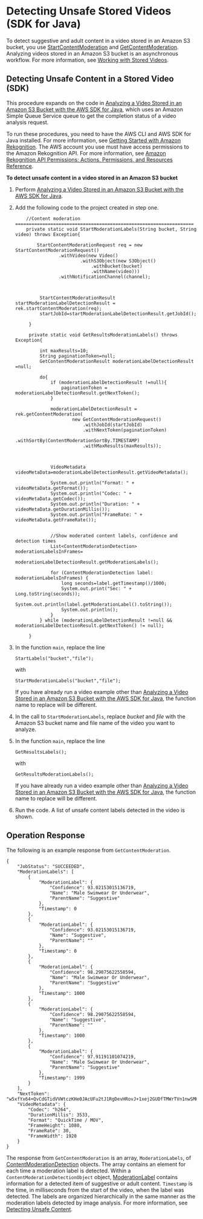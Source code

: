 # Detecting Unsafe Stored Videos \(SDK for Java\)<a name="procedure-moderate-videos"></a>

To detect suggestive and adult content in a video stored in an Amazon S3 bucket, you use [StartContentModeration](API_StartContentModeration.md) and [GetContentModeration](API_GetContentModeration.md)\. Analyzing videos stored in an Amazon S3 bucket is an asynchronous workflow\. For more information, see [Working with Stored Videos](video.md)\.

## Detecting Unsafe Content in a Stored Video \(SDK\)<a name="moderate-video-example"></a>

 This procedure expands on the code in [Analyzing a Video Stored in an Amazon S3 Bucket with the AWS SDK for Java](video-analyzing-with-sqs.md), which uses an Amazon Simple Queue Service queue to get the completion status of a video analysis request\.

To run these procedures, you need to have the AWS CLI and AWS SDK for Java installed\. For more information, see [Getting Started with Amazon Rekognition](getting-started.md)\. The AWS account you use must have access permissions to the Amazon Rekognition API\. For more information, see [Amazon Rekognition API Permissions: Actions, Permissions, and Resources Reference](api-permissions-reference.md)\. 

**To detect unsafe content in a video stored in an Amazon S3 bucket**

1. Perform [Analyzing a Video Stored in an Amazon S3 Bucket with the AWS SDK for Java](video-analyzing-with-sqs.md)\.

1. Add the following code to the project created in step one\.

   ```
       //Content moderation ==================================================================
       private static void StartModerationLabels(String bucket, String video) throws Exception{
           
           StartContentModerationRequest req = new StartContentModerationRequest()
                   .withVideo(new Video()
                           .withS3Object(new S3Object()
                               .withBucket(bucket)
                               .withName(video)))
                   .withNotificationChannel(channel);
                                
                                
            
            StartContentModerationResult startModerationLabelDetectionResult = rek.startContentModeration(req);
            startJobId=startModerationLabelDetectionResult.getJobId();
            
        } 
        
        private static void GetResultsModerationLabels() throws Exception{
            
            int maxResults=10;
            String paginationToken=null;
            GetContentModerationResult moderationLabelDetectionResult =null;
            
            do{
                if (moderationLabelDetectionResult !=null){
                    paginationToken = moderationLabelDetectionResult.getNextToken();
                }
                
                moderationLabelDetectionResult = rek.getContentModeration(
                        new GetContentModerationRequest()
                            .withJobId(startJobId)
                            .withNextToken(paginationToken)
                            .withSortBy(ContentModerationSortBy.TIMESTAMP)
                            .withMaxResults(maxResults));
                        
                
       
                VideoMetadata videoMetaData=moderationLabelDetectionResult.getVideoMetadata();
                    
                System.out.println("Format: " + videoMetaData.getFormat());
                System.out.println("Codec: " + videoMetaData.getCodec());
                System.out.println("Duration: " + videoMetaData.getDurationMillis());
                System.out.println("FrameRate: " + videoMetaData.getFrameRate());
                    
                    
                //Show moderated content labels, confidence and detection times
                List<ContentModerationDetection> moderationLabelsInFrames= 
                        moderationLabelDetectionResult.getModerationLabels();
             
                for (ContentModerationDetection label: moderationLabelsInFrames) { 
                    long seconds=label.getTimestamp()/1000;
                    System.out.print("Sec: " + Long.toString(seconds));
                    System.out.println(label.getModerationLabel().toString());
                    System.out.println();           
                }  
            } while (moderationLabelDetectionResult !=null && moderationLabelDetectionResult.getNextToken() != null);
            
        }
   ```

1. In the function `main`, replace the line 

    `StartLabels("bucket","file");` 

   with

    `StartModerationLabels("bucket","file");` 

   If you have already run a video example other than [Analyzing a Video Stored in an Amazon S3 Bucket with the AWS SDK for Java](video-analyzing-with-sqs.md), the function name to replace will be different\. 

1. In the call to `StartModerationLabels`, replace *bucket* and *file* with the Amazon S3 bucket name and file name of the video you want to analyze\.

1. In the function `main`, replace the line 

   `GetResultsLabels();`

   with

   `GetResultsModerationLabels();`

   If you have already run a video example other than [Analyzing a Video Stored in an Amazon S3 Bucket with the AWS SDK for Java](video-analyzing-with-sqs.md), the function name to replace will be different\.

1. Run the code\. A list of unsafe content labels detected in the video is shown\.

## Operation Response<a name="getcontentmoderation-operationresponse"></a>

The following is an example response from `GetContentModeration`\.

```
{
    "JobStatus": "SUCCEEDED",
    "ModerationLabels": [
        {
            "ModerationLabel": {
                "Confidence": 93.02153015136719,
                "Name": "Male Swimwear Or Underwear",
                "ParentName": "Suggestive"
            },
            "Timestamp": 0
        },
        {
            "ModerationLabel": {
                "Confidence": 93.02153015136719,
                "Name": "Suggestive",
                "ParentName": ""
            },
            "Timestamp": 0
        },
        {
            "ModerationLabel": {
                "Confidence": 98.29075622558594,
                "Name": "Male Swimwear Or Underwear",
                "ParentName": "Suggestive"
            },
            "Timestamp": 1000
        },
        {
            "ModerationLabel": {
                "Confidence": 98.29075622558594,
                "Name": "Suggestive",
                "ParentName": ""
            },
            "Timestamp": 1000
        },
        {
            "ModerationLabel": {
                "Confidence": 97.91191101074219,
                "Name": "Male Swimwear Or Underwear",
                "ParentName": "Suggestive"
            },
            "Timestamp": 1999
        }
    ],
    "NextToken": "w5xfYx64+QvCdGTidVVWtczKHe0JAcUFu2tJ1RgDevHRovJ+1xej2GUDfTMWrTVn1nwSMHi9",
    "VideoMetadata": {
        "Codec": "h264",
        "DurationMillis": 3533,
        "Format": "QuickTime / MOV",
        "FrameHeight": 1080,
        "FrameRate": 30,
        "FrameWidth": 1920
    }
}
```

The response from `GetContentModeration` is an array, `ModerationLabels`, of [ContentModerationDetection](API_ContentModerationDetection.md) objects\. The array contains an element for each time a moderation label is detected\. Within a `ContentModerationDetectionObject` object, [ModerationLabel](API_ModerationLabel.md) contains information for a detected item of suggestive or adult content\. `Timestamp` is the time, in milliseconds from the start of the video, when the label was detected\. The labels are organized hierarchically in the same manner as the moderation labels detected by image analysis\. For more information, see [Detecting Unsafe Content](moderation.md)\.